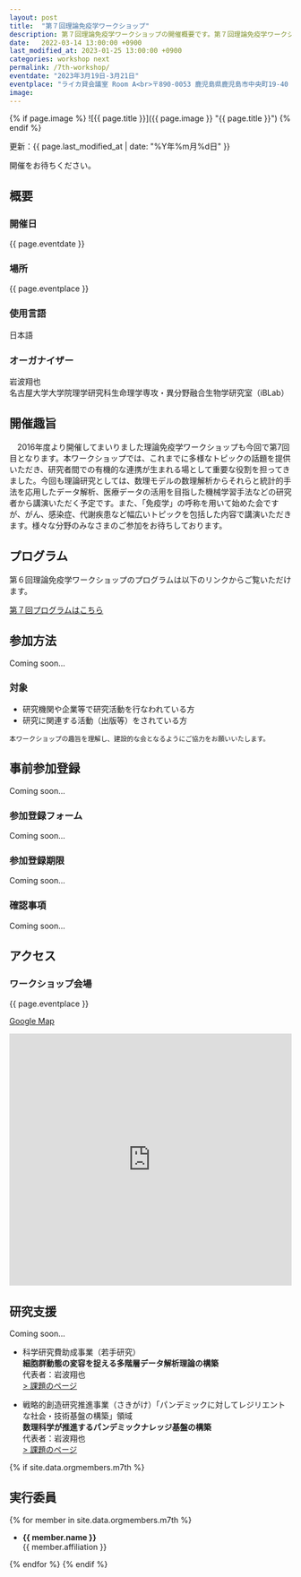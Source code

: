 ```yaml
---
layout: post
title:  "第７回理論免疫学ワークショップ"
description: 第７回理論免疫学ワークショップの開催概要です。第７回理論免疫学ワークショップの開催日・開催場所・開催趣旨・共催情報などを確認できます。第７回理論免疫学ワークショップの参加登録はこちらから。
date:   2022-03-14 13:00:00 +0900
last_modified_at: 2023-01-25 13:00:00 +0900
categories: workshop next
permalink: /7th-workshop/
eventdate: "2023年3月19日-3月21日"
eventplace: "ライカ貸会議室 Room A<br>〒890-0053 鹿児島県鹿児島市中央町19-40 ライカ イチキューニーマル 5F<br><a href='https://li-ka1920.jp/'>ライカ イチキューニーマル</a><br><a href='https://li-ka1920.jp/floor-map/archives/category/5f'>フロアマップ</a>"
image:
---
```


{% if page.image %}
![{{ page.title }}]({{ page.image }} "{{ page.title }}")
{% endif %}

更新：{{ page.last_modified_at | date: "%Y年%m月%d日" }}

開催をお待ちください。

## 概要

<div class="cf">
  <div class="page-column50">
    <h3>開催日</h3>
    <p>{{ page.eventdate }}</p>
    <h3>場所</h3>
    <p>{{ page.eventplace }}</p>
  </div>

  <div class="page-column50">
    <h3>使用言語</h3>
    <p>日本語</p>
    <h3>オーガナイザー</h3>
    <p>岩波翔也<br>
      名古屋大学大学院理学研究科生命理学専攻・異分野融合生物学研究室（iBLab）</p>
  </div>
</div>

## 開催趣旨

　2016年度より開催してまいりました理論免疫学ワークショップも今回で第7回目となります。本ワークショップでは、これまでに多様なトピックの話題を提供いただき、研究者間での有機的な連携が生まれる場として重要な役割を担ってきました。今回も理論研究としては、数理モデルの数理解析からそれらと統計的手法を応用したデータ解析、医療データの活用を目指した機械学習手法などの研究者から講演いただく予定です。また、「免疫学」の呼称を用いて始めた会ですが、がん、感染症、代謝疾患など幅広いトピックを包括した内容で講演いただきます。様々な分野のみなさまのご参加をお待ちしております。

## プログラム

第６回理論免疫学ワークショップのプログラムは以下のリンクからご覧いただけます。

[第７回プログラムはこちら](/7th-program)

## 参加方法

Coming soon...

### 対象

- 研究機関や企業等で研究活動を行なわれている方
- 研究に関連する活動（出版等）をされている方

<small>本ワークショップの趣旨を理解し、建設的な会となるようにご協力をお願いいたします。</small>

## 事前参加登録

Coming soon...

### 参加登録フォーム

Coming soon...

### 参加登録期限

Coming soon...

### 確認事項

Coming soon...

## アクセス
### ワークショップ会場

{{ page.eventplace }}  

[Google Map](https://goo.gl/maps/waQbbhX6u8BNWcyZ7)

<iframe src="https://www.google.com/maps/embed?pb=!1m18!1m12!1m3!1d212.428370691764!2d130.542959557513!3d31.58305322569934!2m3!1f0!2f0!3f0!3m2!1i1024!2i768!4f13.1!3m3!1m2!1s0x353e6735980a7521%3A0x31a12c080640ad08!2zTGktS2ExOTIwKOODqeOCpOOCqzE5MjAv6bm_5YWQ5bO25Lit5aSu44K_44Ov44O8KQ!5e0!3m2!1sja!2sjp!4v1671032702468!5m2!1sja!2sjp" width="100%" height="450" style="border:0;" allowfullscreen="" loading="lazy" referrerpolicy="no-referrer-when-downgrade"></iframe>


## 研究支援

Coming soon...

- 科学研究費助成事業（若手研究）  
**細胞群動態の変容を捉える多階層データ解析理論の構築**  
代表者：岩波翔也  
[> 課題のページ](https://kaken.nii.ac.jp/grant/KAKENHI-PROJECT-22K15073/)

- 戦略的創造研究推進事業（さきがけ）「パンデミックに対してレジリエントな社会・技術基盤の構築」領域  
**数理科学が推進するパンデミックナレッジ基盤の構築**  
代表者：岩波翔也  
[> 課題のページ](https://projectdb.jst.go.jp/grant/JST-PROJECT-21468972/)

{% if site.data.orgmembers.m7th %}
<h2>実行委員</h2>
{% for member in site.data.orgmembers.m7th %}
<ul>
  <li><p><strong>{{ member.name }}</strong><br>
  {{ member.affiliation }}</p></li>
</ul>
{% endfor %}
{% endif %}
